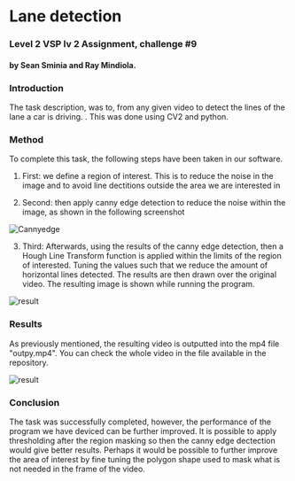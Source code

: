 # Lane detection
### Level 2 VSP lv 2 Assignment, challenge #9 
#### by Sean Sminia and Ray Mindiola.
 
 
###  Introduction
The task description, was to, from any given video to detect the lines of the lane a car is driving. . This was done using CV2 and python. 

### Method

To complete this task, the following steps have been taken in our software. 

1) First: we define a region of interest. This is to reduce the noise in the image and to avoid line dectitions outside the area we are interested in 

2) Second: then apply canny edge detection to reduce the noise within the image, as shown in the following screenshot

![Cannyedge](https://i.imgur.com/Dqwp8NR.png)

3) Third: Afterwards, using the results of the canny edge detection, then a Hough Line Transform function is applied within the limits of the region of interested. Tuning the values such that we reduce the amount of horizontal lines detected. The results are then drawn over the original video. The resulting image is shown while running the program.

![result](https://i.imgur.com/PVctC1Y.png)

### Results
As previously mentioned, the resulting video is outputted into the mp4 file "outpy.mp4". You can check the whole video in the file available in the repository.

![result](result.gif)

### Conclusion
The task was successfully completed, however, the performance of the program we have deviced can be further improved. It is possible to apply thresholding after the region masking so then the canny edge dectection would give better results. Perhaps it would be possible to further improve the area of interest by fine tuning the polygon shape used to mask what is not needed in the frame of the video.
 
